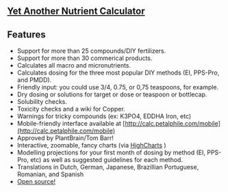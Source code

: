 [Yet Another Nutrient Calculator](http://calc.petalphile.com)
--------

Features
--------

* Support for more than 25 compounds/DIY fertilizers.
* Support for more than 30 commerical products.
* Calculates all macro and micronutrients.
* Calculates dosing for the three most popular DIY methods (EI, PPS-Pro, and PMDD).
* Friendly input: you could use 3/4, 0.75, or 0,75 teaspoons, for example.
* Dry dosing or solutions for target or dose or teaspoon or bottlecap.
* Solubility checks.
* Toxicity checks and a wiki for Copper.
* Warnings for tricky compounds (ex: K3PO4, EDDHA Iron, etc)
* Mobile-friendly interface available at [http://calc.petalphile.com/mobile](http://calc.petalphile.com/mobile)
* Approved by PlantBrain/Tom Barr!
* Interactive, zoomable, fancy charts (via [HighCharts](http://highcharts.com/) )
* Modelling projections for your first month of dosing by method (EI, PPS-Pro, etc) as well as suggested guidelines for each method.
* Translations in Dutch, German, Japanese, Brazillian Portuguese, Romanian, and Spanish
* [Open source!](https://github.com/flores/yet-another-nutrient-calculator)
